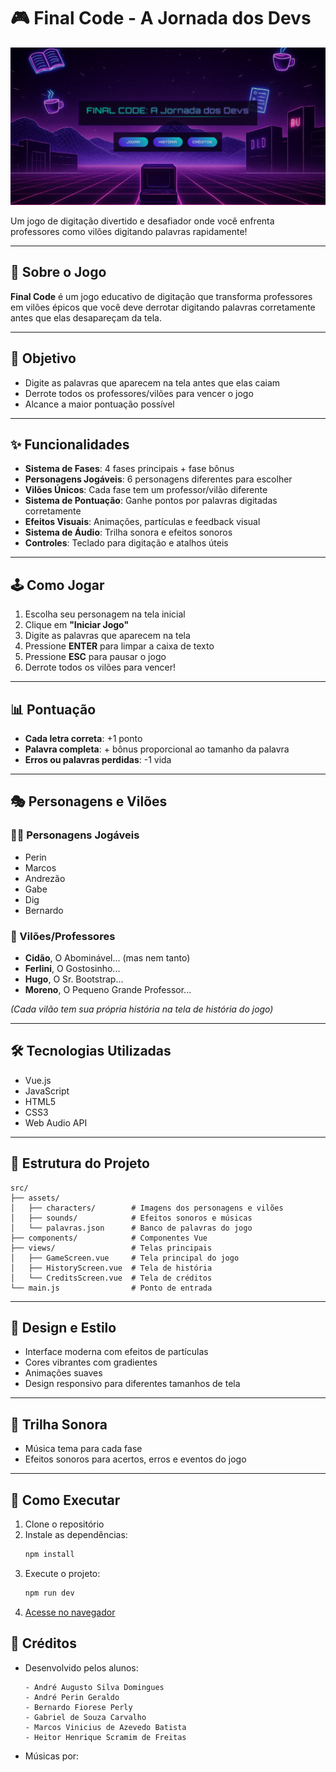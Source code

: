 # 🎮 Final Code - A Jornada dos Devs

![Final Code Screenshot](src/assets/screenshot.png)

Um jogo de digitação divertido e desafiador onde você enfrenta professores como vilões digitando palavras rapidamente!

---

## 📖 Sobre o Jogo

**Final Code** é um jogo educativo de digitação que transforma professores em vilões épicos que você deve derrotar digitando palavras corretamente antes que elas desapareçam da tela.

---

## 🎯 Objetivo

- Digite as palavras que aparecem na tela antes que elas caiam  
- Derrote todos os professores/vilões para vencer o jogo  
- Alcance a maior pontuação possível  

---

## ✨ Funcionalidades

- **Sistema de Fases**: 4 fases principais + fase bônus  
- **Personagens Jogáveis**: 6 personagens diferentes para escolher  
- **Vilões Únicos**: Cada fase tem um professor/vilão diferente  
- **Sistema de Pontuação**: Ganhe pontos por palavras digitadas corretamente  
- **Efeitos Visuais**: Animações, partículas e feedback visual  
- **Sistema de Áudio**: Trilha sonora e efeitos sonoros  
- **Controles**: Teclado para digitação e atalhos úteis  

---

## 🕹️ Como Jogar

1. Escolha seu personagem na tela inicial  
2. Clique em **"Iniciar Jogo"**  
3. Digite as palavras que aparecem na tela  
4. Pressione **ENTER** para limpar a caixa de texto  
5. Pressione **ESC** para pausar o jogo  
6. Derrote todos os vilões para vencer!  

---

## 📊 Pontuação

- **Cada letra correta**: +1 ponto  
- **Palavra completa**: + bônus proporcional ao tamanho da palavra  
- **Erros ou palavras perdidas**: -1 vida  

---

## 🎭 Personagens e Vilões

### 👨‍🎓 Personagens Jogáveis

- Perin  
- Marcos  
- Andrezão  
- Gabe  
- Dig  
- Bernardo  

### 👹 Vilões/Professores

- **Cidão**, O Abominável... (mas nem tanto)  
- **Ferlini**, O Gostosinho...  
- **Hugo**, O Sr. Bootstrap...  
- **Moreno**, O Pequeno Grande Professor...  

*(Cada vilão tem sua própria história na tela de história do jogo)*

---

## 🛠️ Tecnologias Utilizadas

- Vue.js  
- JavaScript  
- HTML5  
- CSS3  
- Web Audio API  

---

## 📂 Estrutura do Projeto

```text
src/
├── assets/
│   ├── characters/        # Imagens dos personagens e vilões
│   ├── sounds/            # Efeitos sonoros e músicas
│   └── palavras.json      # Banco de palavras do jogo
├── components/            # Componentes Vue
├── views/                 # Telas principais
│   ├── GameScreen.vue     # Tela principal do jogo
│   ├── HistoryScreen.vue  # Tela de história
│   └── CreditsScreen.vue  # Tela de créditos
└── main.js                # Ponto de entrada

```
---

## 🎨 Design e Estilo

- Interface moderna com efeitos de partículas  
- Cores vibrantes com gradientes  
- Animações suaves  
- Design responsivo para diferentes tamanhos de tela  

---

## 🎵 Trilha Sonora

- Música tema para cada fase  
- Efeitos sonoros para acertos, erros e eventos do jogo  

---

## 🚀 Como Executar

1. Clone o repositório  
2. Instale as dependências:  
   ```bash
   npm install
3. Execute o projeto:
    ```bash
   npm run dev
4. [Acesse no navegador](http://localhost:8080)

## 📜 Créditos

- Desenvolvido pelos alunos:
    ```text
    - André Augusto Silva Domingues
    - André Perin Geraldo
    - Bernardo Fiorese Perly
    - Gabriel de Souza Carvalho
    - Marcos Vinicius de Azevedo Batista
    - Heitor Henrique Scramim de Freitas
    ```

- Músicas por:

